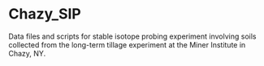 # Chazy_SIP
 Data files and scripts for stable isotope probing experiment involving soils collected from the long-term tillage experiment at the Miner Institute in Chazy, NY.
